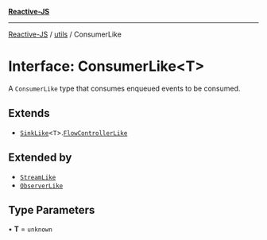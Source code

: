 [**Reactive-JS**](../../README.md)

***

[Reactive-JS](../../README.md) / [utils](../README.md) / ConsumerLike

# Interface: ConsumerLike\<T\>

A `ConsumerLike` type that consumes enqueued events to
be consumed.

## Extends

- [`SinkLike`](SinkLike.md)\<`T`\>.[`FlowControllerLike`](FlowControllerLike.md)

## Extended by

- [`StreamLike`](../../computations/interfaces/StreamLike.md)
- [`ObserverLike`](ObserverLike.md)

## Type Parameters

• **T** = `unknown`
